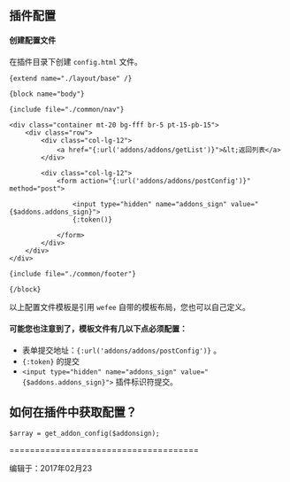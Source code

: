 ## 插件配置

#### 创建配置文件

在插件目录下创建 `config.html` 文件。

```
{extend name="./layout/base" /}

{block name="body"}

{include file="./common/nav"}

<div class="container mt-20 bg-fff br-5 pt-15-pb-15">
    <div class="row">
        <div class="col-lg-12">
            <a href="{:url('addons/addons/getList')}">&lt;返回列表</a>
        </div>

        <div class="col-lg-12">
            <form action="{:url('addons/addons/postConfig')}" method="post">
                
                <input type="hidden" name="addons_sign" value="{$addons.addons_sign}">
                {:token()}

            </form>
        </div>
    </div>
</div>

{include file="./common/footer"}

{/block}
```


以上配置文件模板是引用 `wefee` 自带的模板布局，您也可以自己定义。

#### 可能您也注意到了，模板文件有几以下点必须配置：

+ 表单提交地址：`{:url('addons/addons/postConfig')}` 。
+ `{:token}` 的提交
+ `<input type="hidden" name="addons_sign" value="{$addons.addons_sign}">` 插件标识符提交。


## 如何在插件中获取配置？

```
$array = get_addon_config($addonsign);
```

=====================================

编辑于：2017年02月23